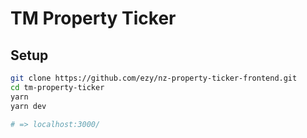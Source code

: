 # TM Property Ticker

## Setup

```bash
git clone https://github.com/ezy/nz-property-ticker-frontend.git
cd tm-property-ticker
yarn
yarn dev

# => localhost:3000/
```
